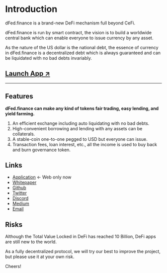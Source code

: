 # Introduction
dFed.finance is a brand-new DeFi mechanism full beyond CeFi.

dFed.finance is run by smart contract, the vision is to build a worldwide central bank which can enable everyone to issue currency by any asset.

As the nature of the US dollar is the national debt, the essence of currency in dFed.finance is a decentralized debt which is always guaranteed and can be liquidated with no bad debts invariably.

## [Launch App ↗](https://app.dfed.finance/)

---

## Features

**dFed.finance can make any kind of tokens fair trading, easy lending, and yield farming.**

1. An efficient exchange including auto liquidating with no bad debts.
2. High-convenient borrowing and lending with any assets can be collaterals.
3. A stable-coin one-to-one pegged to USD but everyone can issue.
4. Transaction fees, loan interest, etc., all the income is used to buy back and burn governance token.

## Links

- [Application](https://app.dfed.finance) <- Web only now
- [Whitepaper](https://dfed-finance.github.io/Introduction/whitepaper/dFed.finance.pdf)
- [Github](https://github.com/dFed-finance)
- [Twitter](https://twitter.com/dFed_finance)
- [Discord](https://discord.gg/ztgFdQm)
- [Medium](https://dfed-finance.medium.com/)
- [Email](mailto:team@dfed.finance)

## Risks

Although the Total Value Locked in DeFi has reached 10 Billion, DeFi apps are still new to the world.

As a fully decentralized protocol, we will try our best to improve the project, but please use it at your own risk.

Cheers!

